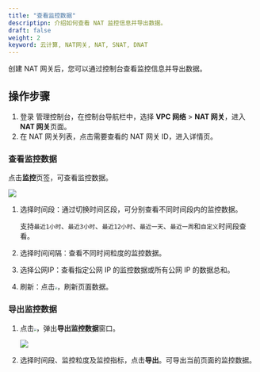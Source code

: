 ```yaml
---
title: "查看监控数据"
descriptipn: 介绍如何查看 NAT 监控信息并导出数据。
draft: false
weight: 2
keyword: 云计算, NAT网关, NAT, SNAT, DNAT
---
```


创建 NAT 网关后，您可以通过控制台查看监控信息并导出数据。

##  操作步骤

1. 登录 管理控制台，在控制台导航栏中，选择 **VPC 网络** > **NAT 网关**，进入**NAT 网关**页面。
2. 在 NAT 网关列表，点击需要查看的 NAT 网关 ID，进入详情页。

### 查看监控数据

点击**监控**页签，可查看监控数据。

<!--![](../../../_images/moni_warn.png)-->

![](../../../_images/moni_warn_1.png)

1. 选择时间段：通过切换时间区段，可分别查看不同时间段内的监控数据。

   支持`最近1小时`、`最近3小时`、`最近12小时`、`最近一天`、`最近一周`和`自定义`时间段查看。

2. 选择时间间隔：查看不同时间粒度的监控数据。

3. 选择公网IP：查看指定公网 IP 的监控数据或所有公网 IP 的数据总和。

4. 刷新：点击<img src="../../../_images/refresh_icon.png" style="zoom:30%;" />，刷新页面数据。

### 导出监控数据

1. 点击<img src="../../../_images/export_icon.png" style="zoom:30%;" />，弹出**导出监控数据**窗口。

   ![](../../../_images/export_data.png)

2. 选择时间段、监控粒度及监控指标，点击**导出**。可导出当前页面的监控数据。

